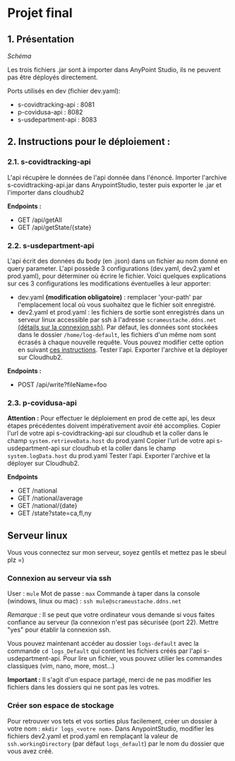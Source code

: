 # Projet final

## 1. Présentation

*Schéma*

Les trois fichiers .jar sont à importer dans AnyPoint Studio, ils ne peuvent pas être déployés directement.

Ports utilisés en dev (fichier dev.yaml):
- s-covidtracking-api : 8081
- p-covidusa-api : 8082
- s-usdepartment-api : 8083

## 2. Instructions pour le déploiement :

### 2.1. s-covidtracking-api
L'api récupère le données de l'api donnée dans l'énoncé.
Importer l'archive s-covidtracking-api.jar dans AnypointStudio, tester puis exporter le .jar et l'importer dans cloudhub2

**Endpoints :** 
- GET /api/getAll
- GET /api/getState/{state}

### 2.2. s-usdepartment-api
L'api écrit des données du body (en .json) dans un fichier au nom donné en query parameter.
L'api possède 3 configurations (dev.yaml, dev2.yaml et prod.yaml), pour déterminer où écrire le fichier. Voici quelques explications sur ces 3 configurations les modifications éventuelles à leur apporter:
- dev.yaml **(modification obligatoire)** : remplacer 'your-path' par l'emplacement local où vous suohaitez que le fichier soit enregistré.
- dev2.yaml et prod.yaml : les fichiers de sortie sont enregistrés dans un serveur linux accessible par ssh à l'adresse `scrameustache.ddns.net` [(détails sur la connexion ssh)](#connexion-au-serveur-via-ssh). Par défaut, les données sont stockées dans le dossier `/home/log-default`, les fichiers d'un même nom sont écrasés à chaque nouvelle requête. Vous pouvez modifier cette option en suivant [ces instructions](créer-son-espace-de-stockage).
Tester l'api.
Exporter l'archive et la déployer sur Cloudhub2.

**Endpoints :**
- POST /api/write?fileName=foo

### 2.3. p-covidusa-api
**Attention :** Pour effectuer le déploiement en prod de cette api, les deux étapes précédentes doivent impérativement avoir été accomplies.
Copier l'url de votre api s-covidtracking-api sur cloudhub et la coller dans le champ `system.retrieveData.host` du prod.yaml
Copier l'url de votre api s-usdepartment-api sur cloudhub et la coller dans le champ `system.logData.host` du prod.yaml
Tester l'api.
Exporter l'archive et la déployer sur Cloudhub2.

**Endpoints** 
- GET /national
- GET /national/average
- GET /national/{date}
- GET /state?state=ca,fl,ny

## Serveur linux
Vous vous connectez sur mon serveur, soyez gentils et mettez pas le sbeul plz =)

### Connexion au serveur via ssh
User : `mule` 
Mot de passe : `max`
Commande à taper dans la console (windows, linux ou mac) : `ssh mule@scrameustache.ddns.net`

*Remarque :* Il se peut que votre ordinateur vous demande si vous faites confiance au serveur (la connexion n'est pas sécurisée (port 22). Mettre "yes" pour établir la connexion ssh.

Vous pouvez maintenant accéder au dossier `logs-default` avec la commande `cd logs_Default` qui contient les fichiers créés par l'api s-usdepartment-api. 
Pour lire un fichier, vous pouvez utilier les commandes classiques (vim, nano, more, most...)

**Important :** Il s'agit d'un espace partagé, merci de ne pas modifier les fichiers dans les dossiers qui ne sont pas les votres.

### Créer son espace de stockage

Pour retrouver vos tets et vos sorties plus facilement, créer un dossier à votre nom : `mkdir logs_<votre nom>`.
Dans AnypointStudio, modifier les fichiers dev2.yaml et prod.yaml en remplaçant la valeur de `ssh.workingDirectory` (par défaut `logs_default`) par le nom du dossier que vous avez créé.




